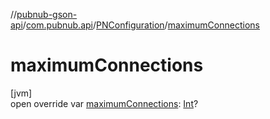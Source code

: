 //[pubnub-gson-api](../../../index.md)/[com.pubnub.api](../index.md)/[PNConfiguration](index.md)/[maximumConnections](maximum-connections.md)

# maximumConnections

[jvm]\
open override var [maximumConnections](maximum-connections.md): [Int](https://kotlinlang.org/api/latest/jvm/stdlib/kotlin/-int/index.html)?
